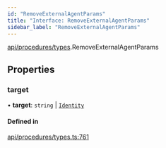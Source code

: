 ```yaml
---
id: "RemoveExternalAgentParams"
title: "Interface: RemoveExternalAgentParams"
sidebar_label: "RemoveExternalAgentParams"
---
```


[api/procedures/types](../../../../../modules/API/Procedures/Types/Types.md).RemoveExternalAgentParams

## Properties

### target

• **target**: `string` \| [`Identity`](../../../../../classes/API/Entities/Identity/Identity.md)

#### Defined in

[api/procedures/types.ts:761](https://github.com/PolymeshAssociation/polymesh-sdk/blob/15be87e8/src/api/procedures/types.ts#L761)
